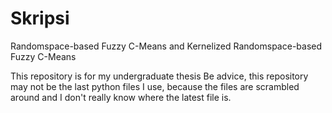 # Skripsi
Randomspace-based Fuzzy C-Means and Kernelized Randomspace-based Fuzzy C-Means

This repository is for my undergraduate thesis
Be advice, this repository may not be the last python files I use, because the files are scrambled around and I don't really know where the latest file is.
